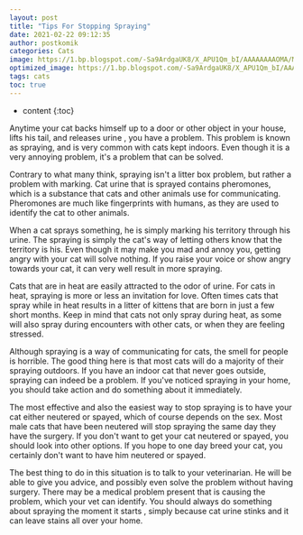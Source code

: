 ```yaml
---
layout: post
title: "Tips For Stopping Spraying"
date: 2021-02-22 09:12:35
author: postkomik
categories: Cats 
image: https://1.bp.blogspot.com/-Sa9ArdgaUK8/X_APU1Qm_bI/AAAAAAAAOMA/MLROrBEk7vsxlFrLfgL97ryVs-A9LKcFQCLcBGAsYHQ/w320-h195/kucing.jpg
optimized_image: https://1.bp.blogspot.com/-Sa9ArdgaUK8/X_APU1Qm_bI/AAAAAAAAOMA/MLROrBEk7vsxlFrLfgL97ryVs-A9LKcFQCLcBGAsYHQ/w320-h195/kucing.jpg
tags: cats
toc: true
---
```

* content
{:toc}

Anytime your cat backs himself up to a door or other object in your house, lifts his tail, and releases urine , you have a problem.  This problem is known as spraying, and is very common with cats kept indoors.  Even though it is a very annoying problem, it's a problem that can be solved.  

Contrary to what many think, spraying isn't a litter box problem, but rather a problem with marking.  Cat urine that is sprayed contains pheromones, which is a substance that cats and other animals use for communicating.  Pheromones are much like fingerprints with humans, as they are used to identify the cat to other animals.

When a cat sprays something, he is simply marking his territory through his urine.  The spraying is simply the cat's way of letting others know that the territory is his.  Even though it may make you mad and annoy you, getting angry with your cat will solve nothing.  If you raise your voice or show angry towards your cat, it can very well result in more spraying.

Cats that are in heat are easily attracted to the odor of urine.  For cats in heat, spraying is more or less an invitation for love.  Often times cats that spray while in heat results in a litter of kittens that are born in just a few short months.  Keep in mind that cats not only spray during heat, as some will also spray during encounters with other cats, or when they are feeling stressed.

Although spraying is a way of communicating for cats, the smell for people is horrible.  The good thing here is that most cats will do a majority of their spraying outdoors.  If you have an indoor cat that never goes outside, spraying can indeed be a problem.  If you've noticed spraying in your home, you should take action and do something about it immediately.

The most effective and also the easiest way to stop spraying is to have your cat either neutered or spayed, which of course depends on the sex.  Most male cats that have been neutered will stop spraying the same day they have the surgery. If you don't want to get your cat neutered or spayed, you should look into other options.  If you hope to one day breed your cat, you certainly don't want to have him neutered or spayed.

The best thing to do in this situation is to talk to your veterinarian.  He will be able to give you advice, and possibly even solve the problem without having surgery.  There may be a medical problem present that is causing the problem, which your vet can identify.  You should always do something about spraying the moment it starts , simply because cat urine stinks and it can leave stains all over your home.

